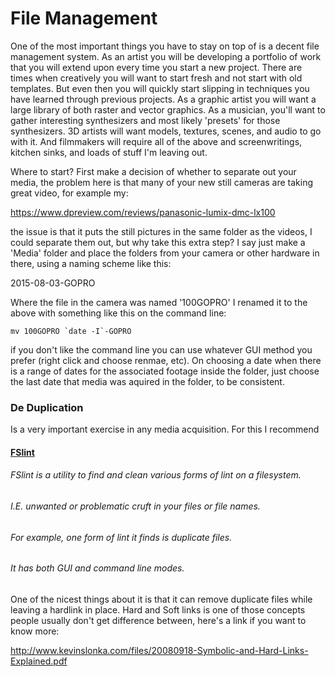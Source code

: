 # File Management

One of the most important things you have to stay on top of is a decent file management system.  As an artist you will be developing a portfolio of work that you will extend upon every time you start a new project.  There are times when creatively you will want to start fresh and not start with old templates.  But even then you will quickly start slipping in techniques you have learned through previous projects.  As a graphic artist you will want a large library of both raster and vector graphics.  As a musician, you'll want to gather interesting synthesizers and most likely 'presets' for those synthesizers.  3D artists will want models, textures, scenes, and audio to go with it.  And filmmakers will require all of the above and screenwritings, kitchen sinks, and loads of stuff I'm leaving out.

Where to start?  First make a decision of whether to separate out your media, the problem here is that many of your new still cameras are taking great video, for example my:

https://www.dpreview.com/reviews/panasonic-lumix-dmc-lx100

the issue is that it puts the still pictures in the same folder as the videos, I could separate them out, but why take this extra step?  I say just make a 'Media' folder and place the folders from your camera or other hardware in there, using a naming scheme like this:

2015-08-03-GOPRO

Where the file in the camera was named '100GOPRO' I renamed it to the above with something like this on the command line:

```
mv 100GOPRO `date -I`-GOPRO
```

if you don't like the command line you can use whatever GUI method you prefer (right click and choose renmae, etc).  On choosing a date when there is a range of dates for the associated footage inside the folder,  just choose the last date that media was aquired in the folder, to be consistent.

### De Duplication

Is a very important exercise in any media acquisition. For this I recommend

#### [FSlint](http://www.pixelbeat.org/fslint/) 

###### FSlint is a utility to find and clean various forms of lint on a filesystem.
###### I.E. unwanted or problematic cruft in your files or file names.
###### For example, one form of lint it finds is duplicate files.
###### It has both GUI and command line modes.

One of the nicest things about it is that it can remove duplicate files while leaving a hardlink in place.  Hard and Soft links is one of those concepts people usually don't get difference between,  here's a link if you want to know more:

http://www.kevinslonka.com/files/20080918-Symbolic-and-Hard-Links-Explained.pdf

